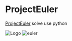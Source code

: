 ProjectEuler
============

[ProjectEuler](http://projecteuler.net) solve use python

![Logo](http://projecteuler.net/images/pe_banner_light.png)
![euler](http://projecteuler.net/images/euler_portrait.png)
